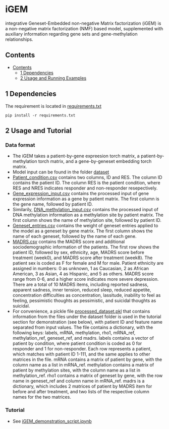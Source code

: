 # iGEM
integrative Geneset-Embedded non-negative Matrix factorization (iGEM) is a non-negative matrix factorization (NMF) based model, supplemented with auxiliary information regarding gene sets and gene-methylation relationships.

## Contents ##
- [Contents](#contents)
	- [1 Dependencies](#2-requirements)
	- [2 Usage and Running Examples](#3-usage-and-running-example)

## 1 Dependencies
The requirement is located in [requirements.txt](https://github.com/li-lab-mcgill/iGEM/blob/main/requirements.txt)
```
pip install -r requirements.txt
```

## 2 Usage and Tutorial
### Data format
* The iGEM takes a patient-by-gene expreesion torch matrix, a patient-by-methylation torch matrix, and a gene-by-geneset embedding torch matrix.
* Model input can be found in the folder [dataset](https://github.com/li-lab-mcgill/iGEM/tree/main/dataset)
* [Patient_condition.csv](https://github.com/li-lab-mcgill/iGEM/blob/main/dataset/Patient_condition.csv) contains two columns, ID and RES. The column ID contains the patient ID. The column RES is the patient condition, where RES and NRES indicates responder and non-responder resepectively.
* [Gene_expression_input.csv](https://github.com/li-lab-mcgill/iGEM/blob/main/dataset/Gene_expression_input.csv) contains the processed input of gene expression information as a gene by patient matrix. The first column is the gene name, followed by patient ID.
* Similarily, [DNA_methylation_input.csv](https://github.com/li-lab-mcgill/iGEM/blob/main/dataset/DNA_methylation_input.csv) contains the processed input of DNA methylation information as a methylation site by patient matrix. The first column shows the name of methylation site, followed by patient ID.
* [Geneset_entries.csv](https://github.com/li-lab-mcgill/iGEM/blob/main/dataset/Geneset_entries.csv) contains the weight of geneset entries applied to the model as a geneset by gene matrix. The first column shows the name of each geneset, followed by the name of each gene.
* [MADRS.csv](https://github.com/li-lab-mcgill/iGEM/blob/main/dataset/MADRS.csv) contains the MADRS score and additional sociodemographic information of the patients. The first row shows the patient ID, followed by sex, ethnicity, age, MADRS score before treatment (week0), and MADRS score after treatment (week8). The patient sex is coded as F for female and M for male. Patient ethnicity are assigned in numbers: 0 as unknown, 1 as Caucasian, 2 as African American, 3 as Asian, 4 as Hispanic, and 5 as others. MADRS score range from 0-6, and a higher score indicates more severe depression. There are a total of 10 MADRS items, including reported sadness, apparent sadness, inner tension, reduced sleep, reduced appetite, concentration difficulties as concentration, lassitude, inability to feel as feeling, pessimistic thoughts as pessimistic, and suicidal thoughts as suicidal.
* For convenience, a pickle file [
processed_dataset.pkl](https://github.com/li-lab-mcgill/iGEM/blob/main/dataset/processed_dataset.pkl) that contains information from the files under the dataset folder is used in the tutorial section for demonstration (see below), with patient ID and feature name separated from input values. The file contains a dictionary, with the following keys: labels, mRNA, methylation, rho1, mRNA_ref, methylation_ref, geneset_ref, and madrs. labels contains a vector of patient by condition, where patient condition is coded as 0 for responder and 1 for non-responder. Each row represents a patient, which matches with patient ID 1-111, and the same applies to other matrices in the file. mRNA contains a matrix of patient by gene, with the column name as a list in mRNA_ref. methylation contains a matrix of patient by methylation sites, with the column name as a list in methylation_ref. rho1 contains a matrix of geneset by gene, with the row name in geneset_ref and column name in mRNA_ref. madrs is a dictionary, which includes 2 matrices of patient by MADRS item for before and after treatment, and two lists of the respective column names for the two matrices.

### Tutorial
* See [iGEM_demonstration_script.ipynb](https://github.com/li-lab-mcgill/iGEM/blob/main/iGEM_demonstration_script.ipynb)
